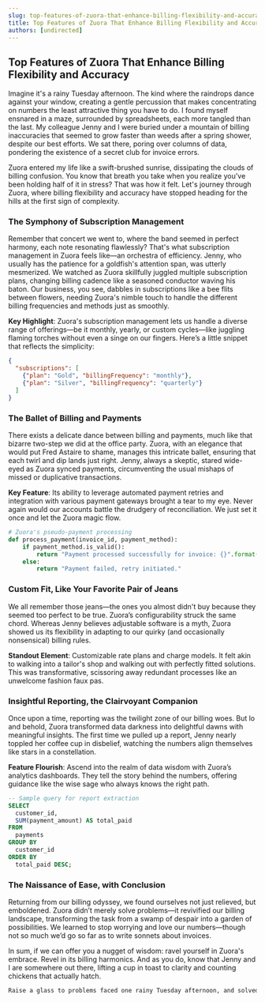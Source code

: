 ```yaml
---
slug: top-features-of-zuora-that-enhance-billing-flexibility-and-accuracy
title: Top Features of Zuora That Enhance Billing Flexibility and Accuracy
authors: [undirected]
---
```



## Top Features of Zuora That Enhance Billing Flexibility and Accuracy

Imagine it's a rainy Tuesday afternoon. The kind where the raindrops dance against your window, creating a gentle percussion that makes concentrating on numbers the least attractive thing you have to do. I found myself ensnared in a maze, surrounded by spreadsheets, each more tangled than the last. My colleague Jenny and I were buried under a mountain of billing inaccuracies that seemed to grow faster than weeds after a spring shower, despite our best efforts. We sat there, poring over columns of data, pondering the existence of a secret club for invoice errors.

Zuora entered my life like a swift-brushed sunrise, dissipating the clouds of billing confusion. You know that breath you take when you realize you've been holding half of it in stress? That was how it felt. Let's journey through Zuora, where billing flexibility and accuracy have stopped heading for the hills at the first sign of complexity.

### The Symphony of Subscription Management

Remember that concert we went to, where the band seemed in perfect harmony, each note resonating flawlessly? That's what subscription management in Zuora feels like—an orchestra of efficiency. Jenny, who usually has the patience for a goldfish's attention span, was utterly mesmerized. We watched as Zuora skillfully juggled multiple subscription plans, changing billing cadence like a seasoned conductor waving his baton. Our business, you see, dabbles in subscriptions like a bee flits between flowers, needing Zuora's nimble touch to handle the different billing frequencies and methods just as smoothly.

**Key Highlight**: Zuora's subscription management lets us handle a diverse range of offerings—be it monthly, yearly, or custom cycles—like juggling flaming torches without even a singe on our fingers. Here’s a little snippet that reflects the simplicity:

```json
{
  "subscriptions": [
    {"plan": "Gold", "billingFrequency": "monthly"},
    {"plan": "Silver", "billingFrequency": "quarterly"}
  ]
}
```

### The Ballet of Billing and Payments

There exists a delicate dance between billing and payments, much like that bizarre two-step we did at the office party. Zuora, with an elegance that would put Fred Astaire to shame, manages this intricate ballet, ensuring that each twirl and dip lands just right. Jenny, always a skeptic, stared wide-eyed as Zuora synced payments, circumventing the usual mishaps of missed or duplicative transactions.

**Key Feature**: Its ability to leverage automated payment retries and integration with various payment gateways brought a tear to my eye. Never again would our accounts battle the drudgery of reconciliation. We just set it once and let the Zuora magic flow.

```py
# Zuora's pseudo-payment processing
def process_payment(invoice_id, payment_method):
    if payment_method.is_valid():
        return "Payment processed successfully for invoice: {}".format(invoice_id)
    else:
        return "Payment failed, retry initiated."
```

### Custom Fit, Like Your Favorite Pair of Jeans

We all remember those jeans—the ones you almost didn't buy because they seemed too perfect to be true. Zuora’s configurability struck the same chord. Whereas Jenny believes adjustable software is a myth, Zuora showed us its flexibility in adapting to our quirky (and occasionally nonsensical) billing rules.

**Standout Element**: Customizable rate plans and charge models. It felt akin to walking into a tailor's shop and walking out with perfectly fitted solutions. This was transformative, scissoring away redundant processes like an unwelcome fashion faux pas.

### Insightful Reporting, the Clairvoyant Companion

Once upon a time, reporting was the twilight zone of our billing woes. But lo and behold, Zuora transformed data darkness into delightful dawns with meaningful insights. The first time we pulled up a report, Jenny nearly toppled her coffee cup in disbelief, watching the numbers align themselves like stars in a constellation.

**Feature Flourish**: Ascend into the realm of data wisdom with Zuora’s analytics dashboards. They tell the story behind the numbers, offering guidance like the wise sage who always knows the right path.

```sql
-- Sample query for report extraction
SELECT
  customer_id,
  SUM(payment_amount) AS total_paid
FROM
  payments
GROUP BY
  customer_id
ORDER BY
  total_paid DESC;
```

### The Naissance of Ease, with Conclusion

Returning from our billing odyssey, we found ourselves not just relieved, but emboldened. Zuora didn’t merely solve problems—it revivified our billing landscape, transforming the task from a swamp of despair into a garden of possibilities. We learned to stop worrying and love our numbers—though not so much we’d go so far as to write sonnets about invoices.

In sum, if we can offer you a nugget of wisdom: ravel yourself in Zuora's embrace. Revel in its billing harmonics. And as you do, know that Jenny and I are somewhere out there, lifting a cup in toast to clarity and counting chickens that actually hatch.

```markdown
Raise a glass to problems faced one rainy Tuesday afternoon, and solved with a touch of ingenuity.
```
```